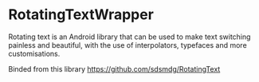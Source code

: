 # RotatingTextWrapper

Rotating text is an Android library that can be used to make text switching painless and beautiful, with the use of interpolators, typefaces and more customisations.



Binded from this library
https://github.com/sdsmdg/RotatingText
